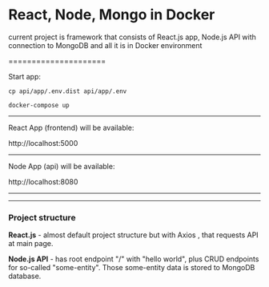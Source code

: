 # React, Node, Mongo in Docker

current project is framework that consists of React.js app, Node.js API with connection to MongoDB and all it is in Docker environment

=====================

Start app:
```
cp api/app/.env.dist api/app/.env
```
```
docker-compose up
```

-------------------

React App (frontend) will be available:

http://localhost:5000

---
Node App (api) will be available:

http://localhost:8080

---
---

### Project structure

**React.js** - almost default project structure but with Axios , that requests API at main page.

**Node.js API** - has root endpoint "/" with "hello world", plus CRUD endpoints for so-called "some-entity". 
Those some-entity data is stored to MongoDB database.